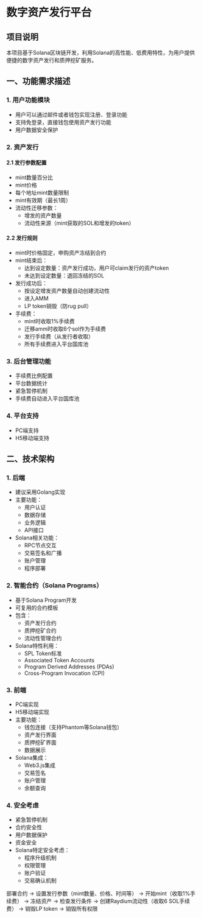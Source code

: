 # 数字资产发行平台

## 项目说明
本项目基于Solana区块链开发，利用Solana的高性能、低费用特性，为用户提供便捷的数字资产发行和质押挖矿服务。

## 一、功能需求描述

### 1. 用户功能模块
- 用户可以通过邮件或者钱包实现注册、登录功能
- 支持免登录，直接钱包使用资产发行功能
- 用户数据安全保护

### 2. 资产发行
#### 2.1 发行参数配置
- mint数量百分比
- mint价格
- 每个地址mint数量限制
- mint有效期（最长1周）
- 流动性迁移参数：
  - 增发的资产数量
  - 流动性来源（mint获取的SOL和增发的token）

#### 2.2 发行规则
- mint时价格固定，申购资产冻结到合约
- mint结束后：
  - 达到设定数量：资产发行成功，用户可claim发行的资产token
  - 未达到设定数量：退回冻结的SOL
- 发行成功后：
  - 按设定增发资产数量自动创建流动性
  - 进入AMM
  - LP token销毁（防rug pull）
- 手续费：
  - mint时收取1%手续费
  - 迁移amm时收取6个sol作为手续费
  - 发行手续费（从发行者收取）
  - 所有手续费进入平台国库池



### 3. 后台管理功能
- 手续费比例配置
- 平台数据统计
- 紧急暂停机制
- 手续费自动进入平台国库池

### 4. 平台支持
- PC端支持
- H5移动端支持

## 二、技术架构

### 1. 后端
- 建议采用Golang实现
- 主要功能：
  - 用户认证
  - 数据存储
  - 业务逻辑
  - API接口
- Solana相关功能：
  - RPC节点交互
  - 交易签名和广播
  - 账户管理
  - 程序部署

### 2. 智能合约（Solana Programs）
- 基于Solana Program开发
- 可复用的合约模板
- 包含：
  - 资产发行合约
  - 质押挖矿合约
  - 流动性管理合约
- Solana特性利用：
  - SPL Token标准
  - Associated Token Accounts
  - Program Derived Addresses (PDAs)
  - Cross-Program Invocation (CPI)

### 3. 前端
- PC端实现
- H5移动端实现
- 主要功能：
  - 钱包连接（支持Phantom等Solana钱包）
  - 资产发行界面
  - 质押挖矿界面
  - 数据展示
- Solana集成：
  - Web3.js集成
  - 交易签名
  - 账户管理
  - 余额查询

### 4. 安全考虑
- 紧急暂停机制
- 合约安全性
- 用户数据保护
- 资金安全
- Solana特定安全考虑：
  - 程序升级机制
  - 权限管理
  - 账户验证
  - 交易确认机制

部署合约 
-> 设置发行参数（mint数量、价格、时间等）
-> 开始mint（收取1%手续费）
-> 冻结资产
-> 检查发行条件
-> 创建Raydium流动性（收取6 SOL手续费）
-> 销毁LP token
-> 销毁所有权限